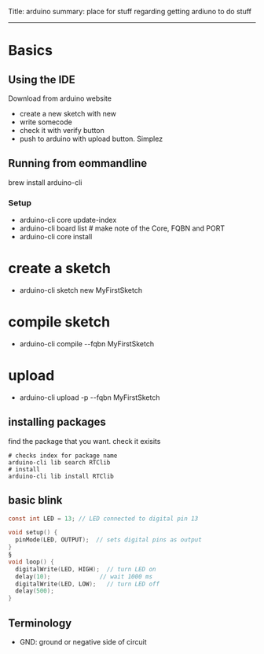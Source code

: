 Title: arduino
summary: place for stuff regarding getting ardiuno to do stuff
- - - 

# Basics

## Using the IDE

Download from arduino website
- create a new sketch with new
- write somecode 
- check it with verify button
- push to arduino with upload button. Simplez

## Running from eommandline

brew install arduino-cli

### Setup
- arduino-cli core update-index
- arduino-cli board list # make note of the Core, FQBN and PORT
- arduino-cli core install <core>
# create a sketch
- arduino-cli sketch new MyFirstSketch
# compile sketch
- arduino-cli compile --fqbn <FQBN> MyFirstSketch
# upload
- arduino-cli upload -p <PORT> --fqbn <FQBN> MyFirstSketch

## installing packages

find the package that you want.
check it exisits
```
# checks index for package name
arduino-cli lib search RTClib
# install
arduino-cli lib install RTClib
```


## basic blink

```c
const int LED = 13; // LED connected to digital pin 13

void setup() {
  pinMode(LED, OUTPUT);  // sets digital pins as output
}
§
void loop() {
  digitalWrite(LED, HIGH);  // turn LED on
  delay(10);              // wait 1000 ms
  digitalWrite(LED, LOW);   // turn LED off
  delay(500);
}
```

## Terminology

- GND: ground or negative side of circuit
